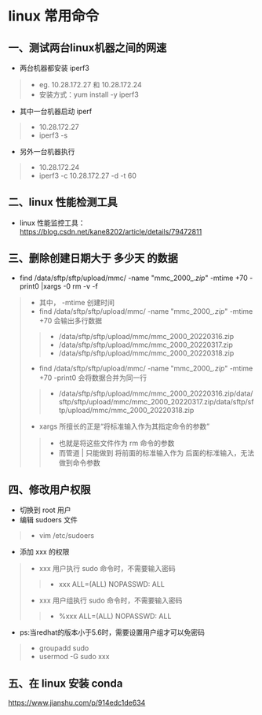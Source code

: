 # linux 常用命令
## 一、测试两台linux机器之间的网速
+ 两台机器都安装 iperf3
>+ eg. 10.28.172.27 和 10.28.172.24
>+ 安装方式：yum install -y iperf3
+ 其中一台机器启动 iperf
>+ 10.28.172.27
>+ iperf3 -s
+ 另外一台机器执行
>+ 10.28.172.24
>+ iperf3 -c 10.28.172.27 -d -t 60
## 二、linux 性能检测工具
+ linux 性能监控工具：https://blog.csdn.net/kane8202/article/details/79472811
## 三、删除创建日期大于 多少天 的数据
+ find /data/sftp/sftp/upload/mmc/ -name "mmc_2000_*.zip*" -mtime +70 -print0 |xargs -0 rm -v -f
>+ 其中， -mtime 创建时间
>+ find /data/sftp/sftp/upload/mmc/ -name "mmc_2000_*.zip*" -mtime +70 会输出多行数据
>>+ /data/sftp/sftp/upload/mmc/mmc_2000_20220316.zip
>>+ /data/sftp/sftp/upload/mmc/mmc_2000_20220317.zip
>>+ /data/sftp/sftp/upload/mmc/mmc_2000_20220318.zip
>+ find /data/sftp/sftp/upload/mmc/ -name "mmc_2000_*.zip*" -mtime +70 -print0 会将数据合并为同一行
>>+ /data/sftp/sftp/upload/mmc/mmc_2000_20220316.zip/data/sftp/sftp/upload/mmc/mmc_2000_20220317.zip/data/sftp/sftp/upload/mmc/mmc_2000_20220318.zip
>+ xargs 所擅长的正是“将标准输入作为其指定命令的参数”
>>+ 也就是将这些文件作为 rm 命令的参数
>>+ 而管道 | 只能做到 将前面的标准输入作为 后面的标准输入，无法做到命令参数
## 四、修改用户权限
+ 切换到 root 用户
+ 编辑 sudoers 文件
>+ vim /etc/sudoers
+ 添加 xxx 的权限
>+ xxx 用户执行 sudo 命令时，不需要输入密码
>>+ xxx   ALL=(ALL)    NOPASSWD: ALL
>+ xxx 用户组执行 sudo 命令时，不需要输入密码
>>+ %xxx   ALL=(ALL)    NOPASSWD: ALL
+ ps:当redhat的版本小于5.6时，需要设置用户组才可以免密码
>+ groupadd sudo
>+ usermod -G sudo xxx
## 五、在 linux 安装 conda
https://www.jianshu.com/p/914edc1de634